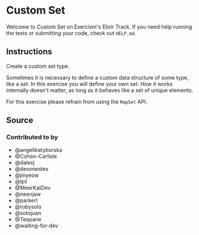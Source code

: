 # Custom Set

Welcome to Custom Set on Exercism's Elixir Track.
If you need help running the tests or submitting your code, check out `HELP.md`.

## Instructions

Create a custom set type.

Sometimes it is necessary to define a custom data structure of some
type, like a set. In this exercise you will define your own set. How it
works internally doesn't matter, as long as it behaves like a set of
unique elements.

For this exercise please refrain from using the `MapSet` API.

## Source

### Contributed to by

- @angelikatyborska
- @Cohen-Carlisle
- @dalexj
- @devonestes
- @jinyeow
- @lpil
- @MeerKatDev
- @neenjaw
- @parkerl
- @rubysolo
- @sotojuan
- @Teapane
- @waiting-for-dev